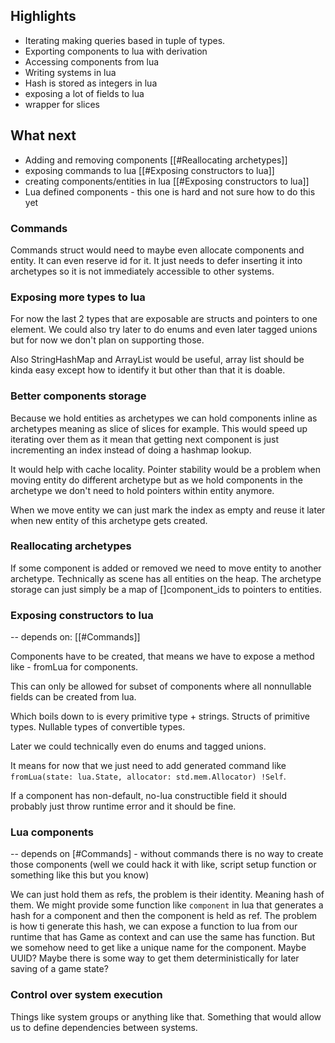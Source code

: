 ## Highlights

- Iterating making queries based in tuple of types.
- Exporting components to lua with derivation
- Accessing components from lua
- Writing systems in lua
- Hash is stored as integers in lua
- exposing a lot of fields to lua
- wrapper for slices 

## What next

- Adding and removing components [[#Reallocating archetypes]]
- exposing commands to lua [[#Exposing constructors to lua]]
- creating components/entities in lua [[#Exposing constructors to lua]]
- Lua defined components - this one is hard and not sure how to do this yet

### Commands

Commands struct would need to maybe even allocate components and entity.
It can even reserve id for it. It just needs to defer inserting it into
archetypes so it is not immediately accessible to other systems.

### Exposing more types to lua

For now the last 2 types that are exposable are structs and pointers to one element.
We could also try later to do enums and even later tagged unions but for now
we don't plan on supporting those.

Also StringHashMap and ArrayList would be useful, array list should be kinda easy
except how to identify it but other than that it is doable.

### Better components storage

Because we hold entities as archetypes we can hold components
inline as archetypes meaning as slice of slices for example.
This would speed up iterating over them as it mean that getting 
next component is just incrementing an index instead of 
doing a hashmap lookup.

It would help with cache locality. Pointer stability would be a problem when
moving entity do different archetype but as we hold components in the archetype
we don't need to hold pointers within entity anymore. 

When we move entity we can just mark the index as empty and reuse it 
later when new entity of this archetype gets created. 

### Reallocating archetypes

If some component is added or removed we need to move entity to another archetype.
Technically as scene has all entities on the heap. The archetype storage
can just simply be a map of []component_ids to pointers to entities.

### Exposing constructors to lua

-- depends on: [[#Commands]] 

Components have to be created, that means we have to expose
a method like - fromLua for components.

This can only be allowed for subset of components where
all nonnullable fields can be created from lua.

Which boils down to is every primitive type + strings.
Structs of primitive types.
Nullable types of convertible types.

Later we could technically even do enums and tagged unions.

It means for now that we just need to add generated command like
`fromLua(state: lua.State, allocator: std.mem.Allocator) !Self`.

If a component has non-default, no-lua constructible field it should probably
just throw runtime error and it should be fine.

### Lua components

-- depends on [#Commands] - without commands there is no way to create
those components (well we could hack it with like, script setup function or something like this
but you know)

We can just hold them as refs, the problem is their identity.
Meaning hash of them.
We might provide some function like `component` in lua that generates
a hash for a component and then the component is held as ref.
The problem is how ti generate this hash, we can expose a function to lua
from our runtime that has Game as context and can use the same has function.
But we somehow need to get like a unique name for the component. Maybe UUID? 
Maybe there is some way to get them deterministically for later saving of
a game state?

### Control over system execution 

Things like system groups or anything like that.
Something that would allow us to define dependencies between systems.
